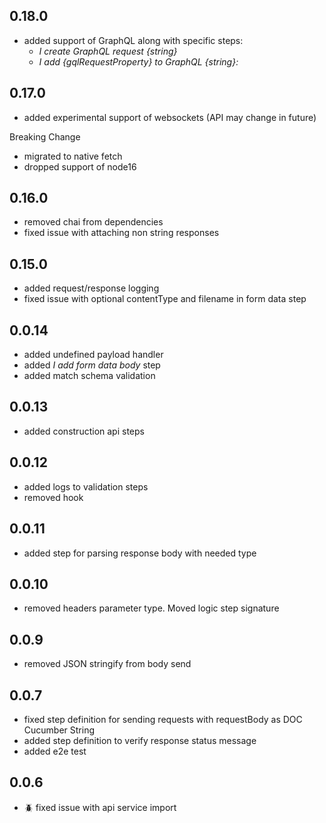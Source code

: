 ## 0.18.0
- added support of GraphQL along with specific steps:
  - _I create GraphQL request {string}_
  - _I add {gqlRequestProperty} to GraphQL {string}:_

## 0.17.0
- added experimental support of websockets (API may change in future)

Breaking Change
- migrated to native fetch
- dropped support of node16

## 0.16.0
- removed chai from dependencies
- fixed issue with attaching non string responses

## 0.15.0
- added request/response logging
- fixed issue with optional contentType and filename in form data step

## 0.0.14
- added undefined payload handler
- added _I add form data body_ step
- added match schema validation
  
## 0.0.13
- added construction api steps

## 0.0.12
- added logs to validation steps
- removed hook

## 0.0.11
- added step for parsing response body with needed type

## 0.0.10
- removed headers parameter type. Moved logic step signature

## 0.0.9
- removed JSON stringify from body send

## 0.0.7
- fixed step definition for sending requests with requestBody as DOC Cucumber String 
- added step definition to verify response status message
- added e2e test

## 0.0.6
- :beetle: fixed issue with api service import
